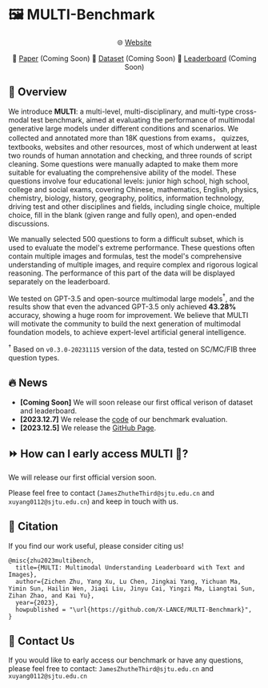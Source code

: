# 🖼️ MULTI-Benchmark

<div align="center">

🌐 [Website](https://x-lance.github.io/MULTI-Benchmark/) 

📃 [Paper](https://x-lance.github.io/MULTI-Benchmark/) (Coming Soon) 🤗 [Dataset](https://x-lance.github.io/MULTI-Benchmark/) (Coming Soon) 🎯 [Leaderboard](https://x-lance.github.io/MULTI-Benchmark/) (Coming Soon)

</div>

## 📖 Overview

We introduce **MULTI**: a multi-level, multi-disciplinary, and multi-type cross-modal test benchmark, aimed at evaluating the performance of multimodal generative large models under different conditions and scenarios. We collected and annotated more than 18K questions from exams， quizzes, textbooks, websites and other resources, most of which underwent at least two rounds of human annotation and checking, and three rounds of script cleaning. Some questions were manually adapted to make them more suitable for evaluating the comprehensive ability of the model. These questions involve four educational levels: junior high school, high school, college and social exams, covering Chinese, mathematics, English, physics, chemistry, biology, history, geography, politics, information technology, driving test and other disciplines and fields, including single choice, multiple choice, fill in the blank (given range and fully open), and open-ended discussions.

We manually selected 500 questions to form a difficult subset, which is used to evaluate the model's extreme performance. These questions often contain multiple images and formulas, test the model's comprehensive understanding of multiple images, and require complex and rigorous logical reasoning. The performance of this part of the data will be displayed separately on the leaderboard.

We tested on GPT-3.5 and open-source multimodal large models$^\dagger$, and the results show that even the advanced GPT-3.5 only achieved **43.28%** accuracy, showing a huge room for improvement. We believe that MULTI will motivate the community to build the next generation of multimodal foundation models, to achieve expert-level artificial general intelligence.

$^\dagger$ Based on `v0.3.0-20231115` version of the data, tested on SC/MC/FIB three question types.

## 🔥 News 

- **[Coming Soon]** We will soon release our first offical verison of dataset and leaderboard.
- **[2023.12.7]** We release the [code](./eval) of our benchmark evaluation.
- **[2023.12.5]** We release the [GitHub Page](https://x-lance.github.io/MULTI-Benchmark/).

## ⏩ How can I early access MULTI 🤔?

We will release our first official version soon.

Please feel free to contact (`JamesZhutheThird@sjtu.edu.cn` and `xuyang0112@sjtu.edu.cn`) and keep in touch with us. 

## 📑 Citation

If you find our work useful, please consider citing us!

```
@misc{zhu2023multibench,
  title={MULTI: Multimodal Understanding Leaderboard with Text and Images},
  author={Zichen Zhu, Yang Xu, Lu Chen, Jingkai Yang, Yichuan Ma, Yimin Sun, Hailin Wen, Jiaqi Liu, Jinyu Cai, Yingzi Ma, Liangtai Sun, Zihan Zhao, and Kai Yu},
  year={2023},
  howpublished = "\url{https://github.com/X-LANCE/MULTI-Benchmark}",
}
```

## 📧 Contact Us

If you would like to early access our benchmark or have any questions, please feel free to contact: `JamesZhutheThird@sjtu.edu.cn` and `xuyang0112@sjtu.edu.cn`
